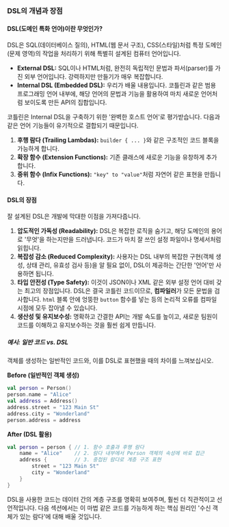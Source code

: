 ### DSL의 개념과 장점

#### DSL(도메인 특화 언어)이란 무엇인가?

DSL은 SQL(데이터베이스 질의), HTML(웹 문서 구조), CSS(스타일)처럼 특정 도메인(문제 영역)의 작업을 처리하기 위해 특별히 설계된 컴퓨터 언어입니다.

  * **External DSL:** SQL이나 HTML처럼, 완전히 독립적인 문법과 파서(parser)를 가진 외부 언어입니다. 강력하지만 만들기가 매우 복잡합니다.
  * **Internal DSL (Embedded DSL):** 우리가 배울 내용입니다. 코틀린과 같은 범용 프로그래밍 언어 내부에, 해당 언어의 문법과 기능을 활용하여 마치 새로운 언어처럼 보이도록 만든 API의 집합입니다.

코틀린은 Internal DSL을 구축하기 위한 '완벽한 호스트 언어'로 평가받습니다. 다음과 같은 언어 기능들이 유기적으로 결합되기 때문입니다.

1.  **후행 람다 (Trailing Lambdas):** `builder { ... }`와 같은 구조적인 코드 블록을 가능하게 합니다.
2.  **확장 함수 (Extension Functions):** 기존 클래스에 새로운 기능을 유창하게 추가합니다.
3.  **중위 함수 (Infix Functions):** `"key" to "value"`처럼 자연어 같은 표현을 만듭니다.

#### DSL의 장점

잘 설계된 DSL은 개발에 막대한 이점을 가져다줍니다.

1.  **압도적인 가독성 (Readability):** DSL은 복잡한 로직을 숨기고, 해당 도메인의 용어로 '무엇'을 하는지만을 드러냅니다. 코드가 마치 잘 쓰인 설정 파일이나 명세서처럼 읽힙니다.
2.  **복잡성 감소 (Reduced Complexity):** 사용자는 DSL 내부의 복잡한 구현(객체 생성, 상태 관리, 유효성 검사 등)을 알 필요 없이, DSL이 제공하는 간단한 '언어'만 사용하면 됩니다.
3.  **타입 안전성 (Type Safety):** 이것이 JSON이나 XML 같은 외부 설정 언어 대비 갖는 최고의 장점입니다. DSL은 결국 코틀린 코드이므로, **컴파일러**가 모든 문법을 검사합니다. `html` 블록 안에 엉뚱한 `button` 함수를 넣는 등의 논리적 오류를 컴파일 시점에 모두 잡아낼 수 있습니다.
4.  **생산성 및 유지보수성:** 명확하고 간결한 API는 개발 속도를 높이고, 새로운 팀원이 코드를 이해하고 유지보수하는 것을 훨씬 쉽게 만듭니다.

##### 예시: 일반 코드 vs. DSL

객체를 생성하는 일반적인 코드와, 이를 DSL로 표현했을 때의 차이를 느껴보십시오.

**Before (일반적인 객체 생성)**

```kotlin
val person = Person()
person.name = "Alice"
val address = Address()
address.street = "123 Main St"
address.city = "Wonderland"
person.address = address
```

**After (DSL 활용)**

```kotlin
val person = person { // 1. 함수 호출과 후행 람다
    name = "Alice"    // 2. 람다 내부에서 Person 객체의 속성에 바로 접근
    address {         // 3. 중첩된 람다로 계층 구조 표현
        street = "123 Main St"
        city = "Wonderland"
    }
}
```

DSL을 사용한 코드는 데이터 간의 계층 구조를 명확히 보여주며, 훨씬 더 직관적이고 선언적입니다. 다음 섹션에서는 이 마법 같은 코드를 가능하게 하는 핵심 원리인 '수신 객체가 있는 람다'에 대해 배울 것입니다.